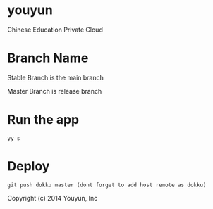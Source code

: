 youyun
======
Chinese Education Private Cloud


Branch Name
======
Stable Branch is the main branch

Master Branch is release branch


Run the app
======
    yy s


Deploy
======
    git push dokku master (dont forget to add host remote as dokku)




Copyright (c) 2014 Youyun, Inc
